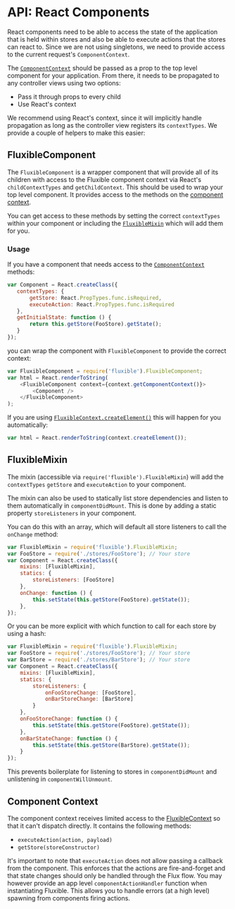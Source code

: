 # API: React Components

React components need to be able to access the state of the application that is held within stores and also be able to execute actions that the stores can react to. Since we are not using singletons, we need to provide access to the current request's `ComponentContext`.

The [`ComponentContext`](#component-context) should be passed as a prop to the top level component for your application. From there, it needs to be propagated to any controller views using two options:

 * Pass it through props to every child
 * Use React's context
 
We recommend using React's context, since it will implicitly handle propagation as long as the controller view registers its `contextTypes`. We provide a couple of helpers to make this easier: 

## FluxibleComponent

The `FluxibleComponent` is a wrapper component that will provide all of its children with access to the Fluxible component
context via React's `childContextTypes` and `getChildContext`. This should be used to wrap your top level component. It provides access to the methods on the [component context](#component-context).

 You can get access to these methods by setting the correct `contextTypes` within your component or including the [`FluxibleMixin`](Components.md#fluxible-mixin) which will add them for you.

### Usage

If you have a component that needs access to the [`ComponentContext`](#component-context) methods:

 ```js
var Component = React.createClass({
    contextTypes: {
        getStore: React.PropTypes.func.isRequired,
        executeAction: React.PropTypes.func.isRequired
    },
    getInitialState: function () {
        return this.getStore(FooStore).getState();
    }
});
```

you can wrap the component with `FluxibleComponent` to provide the correct context:

```js
var FluxibleComponent = require('fluxible').FluxibleComponent;
var html = React.renderToString(
    <FluxibleComponent context={context.getComponentContext()}>
        <Component />
    </FluxibleComponent>
);
```

 If you are using [`FluxibleContext.createElement()`](FluxibleContext.md#createElementprops) this will happen for you automatically:

```js
var html = React.renderToString(context.createElement());
```

## FluxibleMixin

The mixin (accessible via `require('fluxible').FluxibleMixin`) will add the `contextTypes` `getStore` and `executeAction`
to your component.

The mixin can also be used to statically list store dependencies and listen to them automatically in `componentDidMount`. This is done by adding a static property `storeListeners` in your component.

You can do this with an array, which will default all store listeners to call the `onChange` method:

```js
var FluxibleMixin = require('fluxible').FluxibleMixin;
var FooStore = require('./stores/FooStore'); // Your store
var Component = React.createClass({
    mixins: [FluxibleMixin],
    statics: {
        storeListeners: [FooStore]
    },
    onChange: function () {
        this.setState(this.getStore(FooStore).getState());
    },
});
```

Or you can be more explicit with which function to call for each store by using a hash:

```js
var FluxibleMixin = require('fluxible').FluxibleMixin;
var FooStore = require('./stores/FooStore'); // Your store
var BarStore = require('./stores/BarStore'); // Your store
var Component = React.createClass({
    mixins: [FluxibleMixin],
    statics: {
        storeListeners: {
            onFooStoreChange: [FooStore],
            onBarStoreChange: [BarStore]
        }
    },
    onFooStoreChange: function () {
        this.setState(this.getStore(FooStore).getState());
    },
    onBarStateChange: function () {
        this.setState(this.getStore(BarStore).getState());
    }
});
```

This prevents boilerplate for listening to stores in `componentDidMount` and unlistening in `componentWillUnmount`.


## Component Context

The component context receives limited access to the [FluxibleContext](FluxibleContext.md) so that it can't dispatch directly. It contains the following methods:

 * `executeAction(action, payload)`
 * `getStore(storeConstructor)`
 
It's important to note that `executeAction` does not allow passing a callback from the component. This enforces that the actions are fire-and-forget and that state changes should only be handled through the Flux flow. You may however provide an app level `componentActionHandler` function when instantiating Fluxible. This allows you to handle errors (at a high level) spawning from components firing actions.
